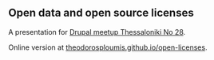 ## Open data and open source licenses

A presentation for [Drupal meetup Thessaloniki No 28](http://mydrupal.gr).

Online version at [theodorosploumis.github.io/open-licenses](http://theodorosploumis.github.io/open-licenses).
